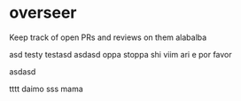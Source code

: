 # overseer
Keep track of open PRs and reviews on them
alabalba

asd
testy testasd
asdasd
oppa stoppa
shi viim
ari e
por favor

asdasd

tttt
daimo
sss
mama

